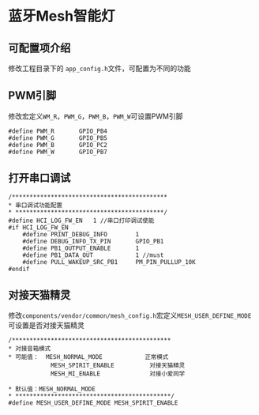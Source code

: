 # 蓝牙Mesh智能灯

## 可配置项介绍
修改工程目录下的 ```app_config.h```文件，可配置为不同的功能

## PWM引脚
修改宏定义```WM_R```，```PWM_G```，```PWM_B```，```PWM_W```可设置PWM引脚

    #define PWM_R       GPIO_PB4
    #define PWM_G       GPIO_PB5
    #define PWM_B       GPIO_PC2
    #define PWM_W       GPIO_PB7


## 打开串口调试

    /********************************************
    * 串口调试功能配置
    * ******************************************/
    #define HCI_LOG_FW_EN   1 //串口打印调试使能
    #if HCI_LOG_FW_EN
        #define PRINT_DEBUG_INFO        1
        #define DEBUG_INFO_TX_PIN       GPIO_PB1
        #define PB1_OUTPUT_ENABLE       1
        #define PB1_DATA_OUT            1 //must
        #define PULL_WAKEUP_SRC_PB1     PM_PIN_PULLUP_10K
    #endif


## 对接天猫精灵
修改```components/vendor/common/mesh_config.h```宏定义```MESH_USER_DEFINE_MODE```可设置是否对接天猫精灵

    /*********************************************
    * 对接音箱模式
    * 可能值：  MESH_NORMAL_MODE            正常模式
                MESH_SPIRIT_ENABLE          对接天猫精灵
                MESH_MI_ENABLE              对接小爱同学

    * 默认值：MESH_NORMAL_MODE
    * ********************************************/
    #define MESH_USER_DEFINE_MODE MESH_SPIRIT_ENABLE